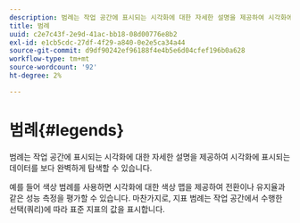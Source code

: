```yaml
---
description: 범례는 작업 공간에 표시되는 시각화에 대한 자세한 설명을 제공하여 시각화에 표시되는 데이터를 보다 완벽하게 탐색할 수 있습니다.
title: 범례
uuid: c2e7c43f-2e9d-41ac-bb18-08d00776e8b2
exl-id: e1cb5cdc-27df-4f29-a840-0e2e5ca34a44
source-git-commit: d9df90242ef96188f4e4b5e6d04cfef196b0a628
workflow-type: tm+mt
source-wordcount: '92'
ht-degree: 2%

---
```


# 범례{#legends}

범례는 작업 공간에 표시되는 시각화에 대한 자세한 설명을 제공하여 시각화에 표시되는 데이터를 보다 완벽하게 탐색할 수 있습니다.

예를 들어 색상 범례를 사용하면 시각화에 대한 색상 맵을 제공하여 전환이나 유지율과 같은 성능 측정을 평가할 수 있습니다. 마찬가지로, 지표 범례는 작업 공간에서 수행한 선택(쿼리)에 따라 표준 지표의 값을 표시합니다.
